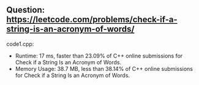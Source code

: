 ## Question: https://leetcode.com/problems/check-if-a-string-is-an-acronym-of-words/

code1.cpp:
* Runtime: 17 ms, faster than 23.09% of C++ online submissions for Check if a String Is an Acronym of Words.
* Memory Usage: 38.7 MB, less than 38.14% of C++ online submissions for Check if a String Is an Acronym of Words.
